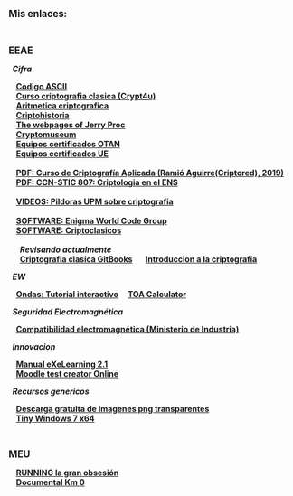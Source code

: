 <!DOCTYPE html>
<html>
<head>
</head>
<body>
  <p><b><big>Mis enlaces:</big><b></p>
  <br>
  <p><b><big>EEAE</big></b></p>
  <p>&nbsp;&nbsp;<b><i>Cifra</i></b></p>
  <p>
    &nbsp;&nbsp;&nbsp;&nbsp;<a href="https://elcodigoascii.com.ar/">Codigo ASCII</a>
    <br>
    &nbsp;&nbsp;&nbsp;&nbsp;<a href="http://www.criptored.upm.es/crypt4you/temas/criptografiaclasica/leccion1.html">Curso criptografia clasica (Crypt4u)</a>
    <br>
    &nbsp;&nbsp;&nbsp;&nbsp;<a href="http://www.dma.fi.upm.es/recursos/aplicaciones/matematica_discreta/web/aritmetica_modular/criptografia.html">Aritmetica criptografica</a>
    <br>
    &nbsp;&nbsp;&nbsp;&nbsp;<a href="http://www.criptohistoria.es/index.html">Criptohistoria</a>
    <br>
    &nbsp;&nbsp;&nbsp;&nbsp;<a href="http://www.jproc.ca/">The webpages of Jerry Proc</a>
    <br>
    &nbsp;&nbsp;&nbsp;&nbsp;<a href="https://www.cryptomuseum.com/">Cryptomuseum</a>
    <br>
    &nbsp;&nbsp;&nbsp;&nbsp;<a href="https://www.ia.nato.int/NIAPC/">Equipos certificados OTAN</a>
    <br>
    &nbsp;&nbsp;&nbsp;&nbsp;<a href="https://www.consilium.europa.eu/en/general-secretariat/corporate-policies/classified-information/information-assurance/">Equipos certificados UE</a>
    <br>
    <br>
    &nbsp;&nbsp;&nbsp;&nbsp;<a href="http://www.criptored.upm.es/descarga/CursoCriptografiaAplicada2018.pdf">PDF: Curso de Criptografía Aplicada (Ramió Aguirre(Criptored), 2019)</a>
    <br>
    &nbsp;&nbsp;&nbsp;&nbsp;<a href="https://www.ccn-cert.cni.es/series-ccn-stic/800-guia-esquema-nacional-de-seguridad/513-ccn-stic-807-criptologia-de-empleo-en-el-ens/file.html">PDF: CCN-STIC 807: Criptologia en el ENS</a>
    <br>
    <br>
    &nbsp;&nbsp;&nbsp;&nbsp;<a href="https://youtube.com/playlist?list=PLS3bi-JtNO3hanlIFTgfwClXATTSFeNh_">VIDEOS: Pildoras UPM sobre criptografia</a>
    <br>
    <br>
    &nbsp;&nbsp;&nbsp;&nbsp;<a href="https://www.enigmaworldcodegroup.com/">SOFTWARE: Enigma World Code Group</a>
    <br>
    &nbsp;&nbsp;&nbsp;&nbsp;<a href="http://www.criptored.upm.es/software/sw_m001c.htm">SOFTWARE: Criptoclasicos</a>
    <br>
    <br>
    &nbsp;&nbsp;&nbsp;&nbsp;&nbsp;&nbsp;<b><i>Revisando actualmente</i></b>
    <br>
    &nbsp;&nbsp;&nbsp;&nbsp;&nbsp;&nbsp;<a href="https://joseluistabaracarbajo.gitbooks.io/criptografia-clasica/content/index.html">Criptografia clasica GitBooks</a>
    &nbsp;&nbsp;&nbsp;&nbsp;&nbsp;&nbsp;<a href="http://www.revista.unam.mx/vol.7/num7/art55/jul_art55.pdf">Introduccion a la criptografia</a>
    <br>
  </p>
  <p>&nbsp;&nbsp;<b><i>EW</i></b></p>
  <p>
    &nbsp;&nbsp;&nbsp;&nbsp;<a href="https://www.compadre.org/books/Ondas">Ondas: Tutorial interactivo</a>
    &nbsp;&nbsp;&nbsp;&nbsp;<a href="https://github.com/sa6mwa/miscellaneous/blob/master/calculators/take-off-angle-in-bc.md">TOA Calculator</a>
  </p>
  <p>&nbsp;&nbsp;<b><i>Seguridad Electromagnética</i></b></p>
  <p>
    &nbsp;&nbsp;&nbsp;&nbsp;<a href="https://industria.gob.es/Calidad-Industrial/seguridadindustrial/productosindustriales/Compatibilidad-Electromagnetica/Paginas/index.aspx">Compatibilidad electromagnética (Ministerio de Industria)</a>
  </p>
    <p>&nbsp;&nbsp;<b><i>Innovacion</i></b></p>
  <p>
    &nbsp;&nbsp;&nbsp;&nbsp;<a href="http://exelearning.net/html_manual/exe20/">Manual eXeLearning 2.1</a>
    <br>
    &nbsp;&nbsp;&nbsp;&nbsp;<a href="http://text2gift.atwebpages.com/Text2GiftConverter.html">Moodle test creator Online</a>
    <br>
  </p>
  <p>&nbsp;&nbsp;<b><i>Recursos genericos</i></b></p>
  <p>
    &nbsp;&nbsp;&nbsp;&nbsp;<a href="https://www.pngwing.com/es">Descarga gratuita de imagenes png transparentes</a>
    <br>
     &nbsp;&nbsp;&nbsp;&nbsp;<a href="https://archive.org/details/win7ultsp1superlitex64">Tiny Windows 7 x64</a>
  </p>
  <br>  
  <p><b><big>MEU</big></b></p>
  <p>
    &nbsp;&nbsp;&nbsp;&nbsp;<a href="https://www.youtube.com/watch?v=H6Vvy5Z3_WE">RUNNING la gran obsesión</a>
    <br>
    &nbsp;&nbsp;&nbsp;&nbsp;<a href="https://www.youtube.com/watch?v=v4WTTw3QECA">Documental Km 0</a>
    <br>
  </p>
</body>
